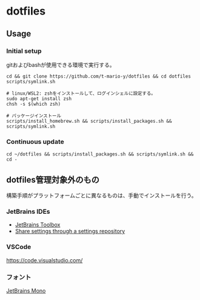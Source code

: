 # dotfiles

## Usage

### Initial setup

gitおよびbashが使用できる環境で実行する。

```shell script
cd && git clone https://github.com/t-mario-y/dotfiles && cd dotfiles
scripts/symlink.sh

# linux/WSL2: zshをインストールして、ログインシェルに設定する。
sudo apt-get install zsh
chsh -s $(which zsh)

# パッケージインストール
scripts/install_homebrew.sh && scripts/install_packages.sh && scripts/symlink.sh
```

### Continuous update

```shell script
cd ~/dotfiles && scripts/install_packages.sh && scripts/symlink.sh && cd -
```

## dotfiles管理対象外のもの

構築手順がプラットフォームごとに異なるものは、手動でインストールを行う。

### JetBrains IDEs

- [JetBrains Toolbox](https://www.jetbrains.com/ja-jp/toolbox-app/)
- [Share settings through a settings repository](https://www.jetbrains.com/help/idea/sharing-your-ide-settings.html#settings-repository)

### VSCode

<https://code.visualstudio.com/>

### フォント

[JetBrains Mono](https://github.com/JetBrains/JetBrainsMono)
